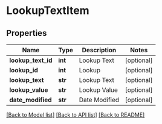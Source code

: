 # LookupTextItem

## Properties
Name | Type | Description | Notes
------------ | ------------- | ------------- | -------------
**lookup_text_id** | **int** | Lookup Text | [optional] 
**lookup_id** | **int** | Lookup | [optional] 
**lookup_text** | **str** | Lookup Text | [optional] 
**lookup_value** | **str** | Lookup Value | [optional] 
**date_modified** | **str** | Date Modified | [optional] 

[[Back to Model list]](../README.md#documentation-for-models) [[Back to API list]](../README.md#documentation-for-api-endpoints) [[Back to README]](../README.md)


